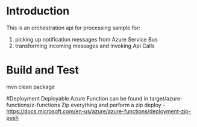 # Introduction 
This is an orchestration api for processing sample for:

1. picking up notification messages from Azure Service Bus
2. transforming incoming messages and invoking Api Calls

# Build and Test
mvn clean package

#Deployment
Deployable Azure Function can be found in target/azure-functions/z-functions
Zip everything and perform a zip deploy - https://docs.microsoft.com/en-us/azure/azure-functions/deployment-zip-push

